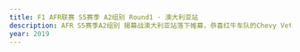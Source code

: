 ```yaml
---
title: F1 AFR联赛 S5赛季 A2组别 Round1 · 澳大利亚站
description: AFR S5赛季A2组别 揭幕战澳大利亚站落下帷幕，恭喜红牛车队的Chevy VetteLove获得冠军；恭喜Han.Han.和Sebastain STeven登上领奖台.
year: 2019
---
```

